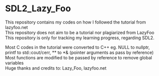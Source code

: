 # SDL2_Lazy_Foo
This repository contains my codes on how I followed the tutorial from lazyfoo.net  
This repository does not aim to be a tutorial nor plagiarized from LazyFoo  
This repository is only for tracking my learning progress, regarding SDL2.  
  
Most C codes in the tutorial were converted to C++ eg. NULL to nullptr, printf to std::cout/cerr, ** to *& (pointer arguments as pass by reference)  
Most functions are modified to be passed by reference to remove global variables  
Huge thanks and credits to: Lazy_Foo, lazyfoo.net  
